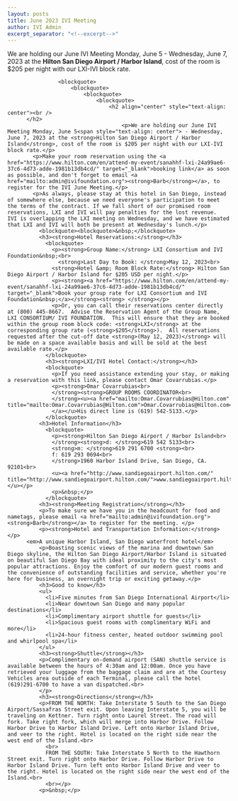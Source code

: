 ```yaml
---
layout: posts
title: June 2023 IVI Meeting
author: IVI Admin
excerpt_separator: "<!--excerpt-->"
---
```


We are holding our June IVI Meeting Monday, June 5<span style="text-align: center"> - Wednesday, June 7, 2023 at the <strong>Hilton San Diego Airport / Harbor Island</strong>, cost of the room is $205 per night with our LXI-IVI block rate.

<!--excerpt-->

<div id="rightCol0">
					
					<blockquote>
						<blockquote>
							<blockquote>
								<blockquote>
									<h2 align="center" style="text-align: center"><br />
          </h2>
										<p>We are holding our June IVI Meeting Monday, June 5<span style="text-align: center"> - Wednesday, June 7, 2023 at the <strong>Hilton San Diego Airport / Harbor Island</strong>, cost of the room is $205 per night with our LXI-IVI block rate.</p>
            <p>Make your room reservation using the <a href="https://www.hilton.com/en/attend-my-event/sanahhf-lxi-24a99ae6-37c6-4d73-adde-1981b13db4cd/" target="_blank">booking link</a> as soon as possible, and don't forget to email <a href="mailto:admin@ivifoundation.org"><strong>Barb</strong></a>, to register for the IVI June Meeting.</p>
            <p>As always, please stay at this hotel in San Diego, instead of somewhere else, because we need everyone's participation to meet the terms of the contract. If we fall short of our promised room reservations, LXI and IVI will pay penalties for the lost revenue.  IVI is overlapping the LXI meeting on Wednesday, and we have estimated that LXI and IVI will both be present at Wednesday's lunch.</p>
              <blockquote><blockquote>&nbsp;</blockquote>
              <h3><strong>Hotel Reservations:</strong></h3>
                <blockquote>
                  <p><strong>Group Name:</strong> LXI Consortium and IVI Foundation&nbsp;<br>
                    <strong>Last Day to Book: </strong>May 12, 2023<br>
                  <strong>Hotel &amp; Room Block Rate:</strong> Hilton San Diego Airport / Harbor Island for $205 USD per night.</p>
                  <p><strong><a href="https://www.hilton.com/en/attend-my-event/sanahhf-lxi-24a99ae6-37c6-4d73-adde-1981b13db4cd/" target="_blank">Book your group rate for LXI Consortium and IVI Foundation&nbsp;</a></strong><strong> </strong></p>
                  <p>Or, you can call their reservations center directly at (800) 445-8667.  Advise the Reservation Agent of the Group Name, LXI CONSORTIUM/ IVI FOUNDATION.  This will ensure that they are booked within the group room block code: <strong>LXI</strong> at the corresponding group rate (<strong>$205</strong>).  All reservations requested after the cut-off date <strong>(May 12, 2023)</strong> will be made on a space available basis and will be sold at the best available rate.</p>
                </blockquote>
                <h3><strong>LXI/IVI Hotel Contact:</strong></h3>
                <blockquote>
                  <p>If you need assistance extending your stay, or making a reservation with this link, please contact Omar Covarrubias.</p>
                  <p><strong>Omar Covarrubias<br>
                  </strong><strong>GROUP ROOMS COORDINATOR<br>
                  </strong><u><a href="mailto:Omar.Covarrubias@Hilton.com" title="mailto:Omar.Covarrubias@Hilton.com">Omar.Covarrubias@Hilton.com<br>
                  </a></u>His direct line is (619) 542-5133.</p>
                </blockquote>
              <h3>Hotel Information</h3>
                <blockquote>
                  <p><strong>Hilton San Diego Airport / Harbor Island<br>
                  </strong><strong>d: </strong>619 542 5133<br>
                  <strong>m: </strong>619 291 6700 <strong><br>
                  f: 619 293 0694<br>
                  </strong>1960 Harbor Island Drive, San Diego, CA. 92101<br>
                  <u><a href="http://www.sandiegoairport.hilton.com/" title="http://www.sandiegoairport.hilton.com/">www.sandiegoairport.hilton.com</a></u></p>
                  <p>&nbsp;</p>
                </blockquote>
              <h3><strong>Meeting Registration</strong></h3>
              <p>To make sure we have you in the headcount for food and nametags, please email <a href="mailto:admin@ivifoundation.org"><strong>Barb</strong></a> to register for the meeting. </p>
              <p><strong>Hotel and Transportation Information:</strong>    </p>
          <em>A unique Harbor Island, San Diego waterfront hotel</em>
              <p>Boasting scenic views of the marina and downtown San Diego skyline, the Hilton San Diego Airport/Harbor Island is situated on beautiful San Diego Bay with ideal proximity to the city's most popular attractions. Enjoy the comfort of our modern guest rooms and the convenience of outstanding facilities and service, whether you're here for business, an overnight trip or exciting getaway.</p>
              <h3>Good to know</h3>
              <ul>
                <li>Five minutes from San Diego International Airport</li>
                <li>Near downtown San Diego and many popular destinations</li>
                <li>Complimentary airport shuttle for guests</li>
                <li>Spacious guest rooms with complimentary WiFi and more</li>
                <li>24-hour fitness center, heated outdoor swimming pool and whirlpool spa</li>
              </ul>
              <h3><strong>Shuttle</strong></h3>
              <p>Complimentary on-demand airport (SAN) shuttle service is available between the hours of 4:30am and 12:00am. Once you have retrieved your luggage from the baggage claim and are at the Courtesy Vehicles area outside of each Terminal, please call the hotel (619)291-6700 to have a van dispatched.<br>
              </p>
              <h3><strong>Directions</strong></h3>
              <p>FROM THE NORTH: Take Interstate 5 South to the San Diego Airport/Sassafras Street exit. Upon leaving Interstate 5, you will be traveling on Kettner. Turn right onto Laurel Street. The road will fork. Take right fork, which will merge into Harbor Drive. Follow Harbor Drive to Harbor Island Drive. Left onto Harbor Island Drive, and veer to the right. Hotel is located on the right side near the west end of the Island.<br>
                <br>
                FROM THE SOUTH: Take Interstate 5 North to the Hawthorn Street exit. Turn right onto Harbor Drive. Follow Harbor Drive to Harbor Island Drive. Turn left onto Harbor Island Drive and veer to the right. Hotel is located on the right side near the west end of the Island.<br>
                <br></p>
              <p>&nbsp;</p>
            
        
 
        
  